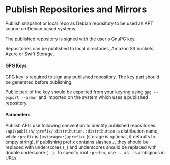 # Publish Repositories and Mirrors
<div>

Publish snapshot or local repo as Debian repository to be used as APT source on Debian based systems.

The published repository is signed with the user's GnuPG key.

Repositories can be published to local directories, Amazon S3 buckets, Azure or Swift Storage.

#### GPG Keys

GPG key is required to sign any published repository. The key pari should be generated before publishing.

Publiс part of the key should be exported from your keyring using `gpg --export --armor` and imported on the system which uses a published repository.

#### Parameters

Publish APIs use following convention to identify published repositories: `/api/publish/:prefix/:distribution`.  `:distribution` is distribution name, while `:prefix` is `[<storage>:]<prefix>` (storage is optional, it defaults to empty string), if publishing prefix contains slashes `/`, they should be replaced with underscores (`_`) and underscores
should be replaced with double underscore (`__`). To specify root `:prefix`, use `:.`, as `.` is ambigious in URLs.

</div>
